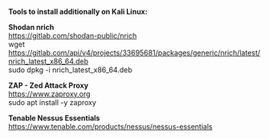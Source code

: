 **Tools to install additionally on Kali Linux:**

**Shodan nrich**  
  https://gitlab.com/shodan-public/nrich  
  wget https://gitlab.com/api/v4/projects/33695681/packages/generic/nrich/latest/nrich_latest_x86_64.deb  
  sudo dpkg -i nrich_latest_x86_64.deb

**ZAP - Zed Attack Proxy**  
  https://www.zaproxy.org  
  sudo apt install -y zaproxy  

**Tenable Nessus Essentials**  
  https://www.tenable.com/products/nessus/nessus-essentials  
  
  
  



